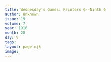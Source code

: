 ```yaml
---
title: Wednesday’s Games: Printers 6--Ninth 6
author: Unknown
issue: 19
volume: 7
year: 1916
month: 28
day: V
tags:
layout: page.njk
image:
---
```

